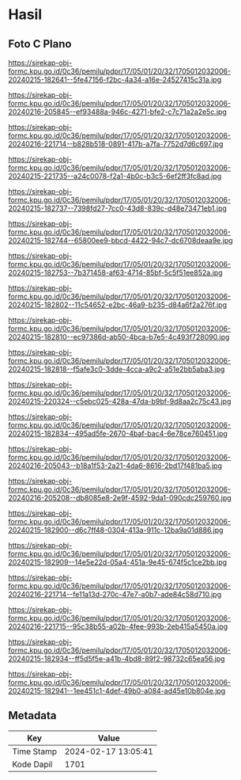 # Hasil

## Foto C Plano

https://sirekap-obj-formc.kpu.go.id/0c36/pemilu/pdpr/17/05/01/20/32/1705012032006-20240215-182641--5fe47156-f2bc-4a34-a16e-24527415c31a.jpg

https://sirekap-obj-formc.kpu.go.id/0c36/pemilu/pdpr/17/05/01/20/32/1705012032006-20240216-205845--ef93488a-946c-4271-bfe2-c7c71a2a2e5c.jpg

https://sirekap-obj-formc.kpu.go.id/0c36/pemilu/pdpr/17/05/01/20/32/1705012032006-20240216-221714--b828b518-0891-417b-a7fa-7752d7d6c697.jpg

https://sirekap-obj-formc.kpu.go.id/0c36/pemilu/pdpr/17/05/01/20/32/1705012032006-20240215-221735--a24c0078-f2a1-4b0c-b3c5-6ef2ff3fc8ad.jpg

https://sirekap-obj-formc.kpu.go.id/0c36/pemilu/pdpr/17/05/01/20/32/1705012032006-20240215-182737--7398fd27-7cc0-43d8-839c-d48e73471eb1.jpg

https://sirekap-obj-formc.kpu.go.id/0c36/pemilu/pdpr/17/05/01/20/32/1705012032006-20240215-182744--65800ee9-bbcd-4422-94c7-dc6708deaa9e.jpg

https://sirekap-obj-formc.kpu.go.id/0c36/pemilu/pdpr/17/05/01/20/32/1705012032006-20240215-182753--7b371458-af63-4714-85bf-5c5f51ee852a.jpg

https://sirekap-obj-formc.kpu.go.id/0c36/pemilu/pdpr/17/05/01/20/32/1705012032006-20240215-182802--11c54652-e2bc-46a9-b235-d84a6f2a276f.jpg

https://sirekap-obj-formc.kpu.go.id/0c36/pemilu/pdpr/17/05/01/20/32/1705012032006-20240215-182810--ec97386d-ab50-4bca-b7e5-4c493f728090.jpg

https://sirekap-obj-formc.kpu.go.id/0c36/pemilu/pdpr/17/05/01/20/32/1705012032006-20240215-182818--f5afe3c0-3dde-4cca-a9c2-a51e2bb5aba3.jpg

https://sirekap-obj-formc.kpu.go.id/0c36/pemilu/pdpr/17/05/01/20/32/1705012032006-20240215-220324--c5ebc025-428a-47da-b9bf-9d8aa2c75c43.jpg

https://sirekap-obj-formc.kpu.go.id/0c36/pemilu/pdpr/17/05/01/20/32/1705012032006-20240215-182834--495ad5fe-2670-4baf-bac4-6e78ce760451.jpg

https://sirekap-obj-formc.kpu.go.id/0c36/pemilu/pdpr/17/05/01/20/32/1705012032006-20240216-205043--b18a1f53-2a21-4da6-8616-2bd17f481ba5.jpg

https://sirekap-obj-formc.kpu.go.id/0c36/pemilu/pdpr/17/05/01/20/32/1705012032006-20240216-205208--db8085e8-2e9f-4592-9da1-090cdc259760.jpg

https://sirekap-obj-formc.kpu.go.id/0c36/pemilu/pdpr/17/05/01/20/32/1705012032006-20240215-182900--d6c7ff48-0304-413a-911c-12ba9a01d886.jpg

https://sirekap-obj-formc.kpu.go.id/0c36/pemilu/pdpr/17/05/01/20/32/1705012032006-20240215-182909--14e5e22d-05a4-451a-9e45-674f5c1ce2bb.jpg

https://sirekap-obj-formc.kpu.go.id/0c36/pemilu/pdpr/17/05/01/20/32/1705012032006-20240216-221714--fe11a13d-270c-47e7-a0b7-ade84c58d710.jpg

https://sirekap-obj-formc.kpu.go.id/0c36/pemilu/pdpr/17/05/01/20/32/1705012032006-20240216-221715--95c38b55-a02b-4fee-993b-2eb415a5450a.jpg

https://sirekap-obj-formc.kpu.go.id/0c36/pemilu/pdpr/17/05/01/20/32/1705012032006-20240215-182934--ff5d5f5e-a41b-4bd8-89f2-98732c65ea56.jpg

https://sirekap-obj-formc.kpu.go.id/0c36/pemilu/pdpr/17/05/01/20/32/1705012032006-20240215-182941--1ee451c1-4def-49b0-a084-ad45e10b804e.jpg


## Metadata

| Key        | Value               |
| ---------- | ------------------- |
| Time Stamp | 2024-02-17 13:05:41 |
| Kode Dapil | 1701                |




